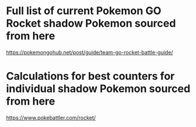 # Full list of current Pokemon GO Rocket shadow Pokemon sourced from here
https://pokemongohub.net/post/guide/team-go-rocket-battle-guide/

# Calculations for best counters for individual shadow Pokemon sourced from here
https://www.pokebattler.com/rocket/
